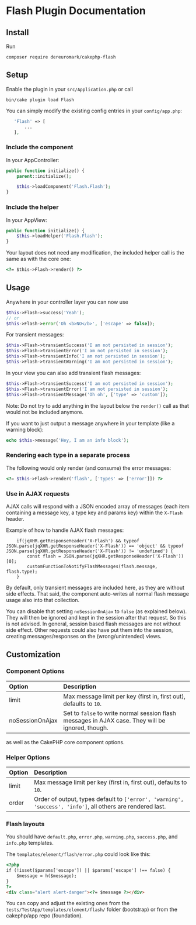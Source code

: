 # Flash Plugin Documentation

## Install
Run
```
composer require dereuromark/cakephp-flash
```

## Setup
Enable the plugin in your `src/Application.php` or call
```
bin/cake plugin load Flash
```

You can simply modify the existing config entries in your `config/app.php`:
 ```php
    'Flash' => [
        ...
    ],
```

### Include the component
In your AppController:
```php
public function initialize() {
    parent::initialize();

    $this->loadComponent('Flash.Flash');
}
```

### Include the helper
In your AppView:
```php
public function initialize() {
    $this->loadHelper('Flash.Flash');
}
```

Your layout does not need any modification, the included helper call is the same as with the core one:
```html
<?= $this->Flash->render() ?>
```

## Usage

Anywhere in your controller layer you can now use
```php
$this->Flash->success('Yeah');
// or
$this->Flash->error('Oh <b>NO</b>', ['escape' => false]);
```
For transient messages:
```php
$this->Flash->transientSuccess('I am not persisted in session');
$this->Flash->transientError('I am not persisted in session');
$this->Flash->transientInfo('I am not persisted in session');
$this->Flash->transientWarning('I am not persisted in session');
```

In your view you can also add transient flash messages:

```php
$this->Flash->transientSuccess('I am not persisted in session');
$this->Flash->transientError('I am not persisted in session');
$this->Flash->transientMessage('Oh oh', ['type' => 'custom']);
```

Note: Do not try to add anything in the layout below the `render()` call as that would not be included anymore.

If you want to just output a message anywhere in your template (like a warning block):
```php
echo $this->message('Hey, I am an info block');
```

### Rendering each type in a separate process
The following would only render (and consume) the error messages:
```php
<?= $this->Flash->render('flash', ['types' => ['error']]) ?>
```

### Use in AJAX requests

AJAX calls will respond with a JSON encoded array of messages (each item containing a message key, a type key and params key) within the `X-Flash` header.

Example of how to handle AJAX flash messages:
```
    if(jqXHR.getResponseHeader('X-Flash') && typeof JSON.parse(jqXHR.getResponseHeader('X-Flash')) == 'object' && typeof JSON.parse(jqXHR.getResponseHeader('X-Flash')) != 'undefined') {
        const flash = JSON.parse(jqXHR.getResponseHeader('X-Flash'))[0];
        customFunctionToNotifyFlashMessages(flash.message, flash.type);
    }
```

By default, only transient messages are included here, as they are without side effects.
That said, the component auto-writes all normal flash message usage also into that collection.

You can disable that setting `noSessionOnAjax` to `false` (as explained below). They will then be ignored and kept in the session
after that request. So this is not advised.
In general, session based flash messages are not without side effect. Other requests could also have put them into the
session, creating messages/responses on the (wrong/unintended) views.

## Customization

### Component Options

Option |Description
:----- | :----------
limit | Max message limit per key (first in, first out), defaults to `10`.
noSessionOnAjax | Set to `false` to write normal session flash messages in AJAX case. They will be ignored, though.

as well as the CakePHP core component options.

### Helper Options

Option |Description
:----- | :----------
limit | Max message limit per key (first in, first out), defaults to `10`.
order | Order of output, types default to `['error', 'warning', 'success', 'info']`, all others are rendered last.

### Flash layouts
You should have `default.php`, `error.php`, `warning.php`, `success.php`, and `info.php` templates.

The `templates/element/flash/error.php` could look like this:
```html
<?php
if (!isset($params['escape']) || $params['escape'] !== false) {
    $message = h($message);
}
?>
<div class="alert alert-danger"><?= $message ?></div>
```
You can copy and adjust the existing ones from the `tests/TestApp/templates/element/flash/` folder (bootstrap) or from the cakephp/app repo (foundation).
